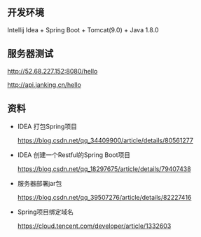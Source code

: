 ## 开发环境
Intellij Idea + Spring Boot + Tomcat(9.0) + Java 1.8.0

## 服务器测试

<http://52.68.227.152:8080/hello>

<http://api.janking.cn/hello>

## 资料

- IDEA 打包Spring项目

  <https://blog.csdn.net/qq_34409900/article/details/80561277>

- IDEA 创建一个Restful的Spring Boot项目

  <https://blog.csdn.net/qq_18297675/article/details/79407438>

- 服务器部署jar包

  <https://blog.csdn.net/qq_39507276/article/details/82227416>

- Spring项目绑定域名

  <https://cloud.tencent.com/developer/article/1332603>
